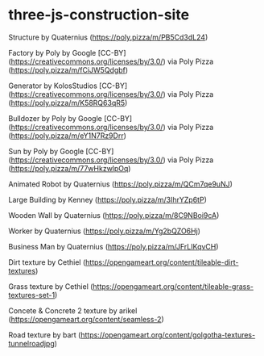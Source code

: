 # three-js-construction-site

Structure by Quaternius (https://poly.pizza/m/PB5Cd3dL24)

Factory by Poly by Google [CC-BY] (https://creativecommons.org/licenses/by/3.0/) via Poly Pizza (https://poly.pizza/m/fCiJW5Qdgbf)

Generator by KolosStudios [CC-BY] (https://creativecommons.org/licenses/by/3.0/) via Poly Pizza (https://poly.pizza/m/K58RQ63qR5)

Bulldozer by Poly by Google [CC-BY] (https://creativecommons.org/licenses/by/3.0/) via Poly Pizza (https://poly.pizza/m/eY1N7Rz9Drr)

Sun by Poly by Google [CC-BY] (https://creativecommons.org/licenses/by/3.0/) via Poly Pizza (https://poly.pizza/m/77wHkzwlpOq)

Animated Robot by Quaternius (https://poly.pizza/m/QCm7qe9uNJ)

Large Building by Kenney (https://poly.pizza/m/3IhrYZp6tP)

Wooden Wall by Quaternius (https://poly.pizza/m/8C9NBoi9cA)

Worker by Quaternius (https://poly.pizza/m/Yg2bQZO6Hj)

Business Man by Quaternius (https://poly.pizza/m/JFrLIKqvCH)

Dirt texture by Cethiel (https://opengameart.org/content/tileable-dirt-textures)

Grass texture by Cethiel (https://opengameart.org/content/tileable-grass-textures-set-1)

Concete & Concrete 2 texture by arikel (https://opengameart.org/content/seamless-2)

Road texture by bart (https://opengameart.org/content/golgotha-textures-tunnelroadjpg)

